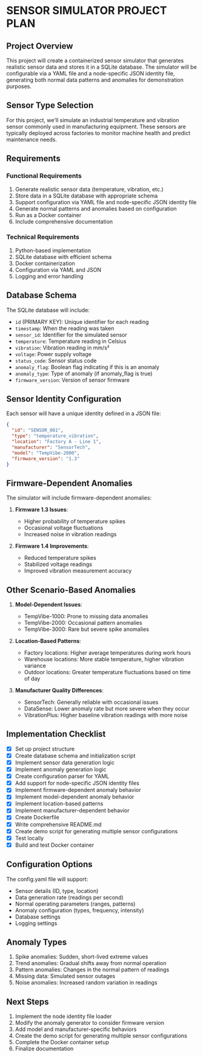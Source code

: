 # SENSOR SIMULATOR PROJECT PLAN

## Project Overview
This project will create a containerized sensor simulator that generates realistic sensor data and stores it in a SQLite database. The simulator will be configurable via a YAML file and a node-specific JSON identity file, generating both normal data patterns and anomalies for demonstration purposes.

## Sensor Type Selection
For this project, we'll simulate an industrial temperature and vibration sensor commonly used in manufacturing equipment. These sensors are typically deployed across factories to monitor machine health and predict maintenance needs.

## Requirements

### Functional Requirements
1. Generate realistic sensor data (temperature, vibration, etc.)
2. Store data in a SQLite database with appropriate schema
3. Support configuration via YAML file and node-specific JSON identity file
4. Generate normal patterns and anomalies based on configuration
5. Run as a Docker container
6. Include comprehensive documentation

### Technical Requirements
1. Python-based implementation
2. SQLite database with efficient schema
3. Docker containerization
4. Configuration via YAML and JSON
5. Logging and error handling

## Database Schema
The SQLite database will include:
- `id` (PRIMARY KEY): Unique identifier for each reading
- `timestamp`: When the reading was taken
- `sensor_id`: Identifier for the simulated sensor
- `temperature`: Temperature reading in Celsius
- `vibration`: Vibration reading in mm/s²
- `voltage`: Power supply voltage
- `status_code`: Sensor status code
- `anomaly_flag`: Boolean flag indicating if this is an anomaly
- `anomaly_type`: Type of anomaly (if anomaly_flag is true)
- `firmware_version`: Version of sensor firmware

## Sensor Identity Configuration
Each sensor will have a unique identity defined in a JSON file:
```json
{
  "id": "SENSOR_001",
  "type": "temperature_vibration",
  "location": "Factory A - Line 1",
  "manufacturer": "SensorTech",
  "model": "TempVibe-2000",
  "firmware_version": "1.3"
}
```

## Firmware-Dependent Anomalies
The simulator will include firmware-dependent anomalies:

1. **Firmware 1.3 Issues**:
   - Higher probability of temperature spikes
   - Occasional voltage fluctuations
   - Increased noise in vibration readings

2. **Firmware 1.4 Improvements**:
   - Reduced temperature spikes
   - Stabilized voltage readings
   - Improved vibration measurement accuracy

## Other Scenario-Based Anomalies

1. **Model-Dependent Issues**:
   - TempVibe-1000: Prone to missing data anomalies
   - TempVibe-2000: Occasional pattern anomalies
   - TempVibe-3000: Rare but severe spike anomalies

2. **Location-Based Patterns**:
   - Factory locations: Higher average temperatures during work hours
   - Warehouse locations: More stable temperature, higher vibration variance
   - Outdoor locations: Greater temperature fluctuations based on time of day

3. **Manufacturer Quality Differences**:
   - SensorTech: Generally reliable with occasional issues
   - DataSense: Lower anomaly rate but more severe when they occur
   - VibrationPlus: Higher baseline vibration readings with more noise

## Implementation Checklist
- [x] Set up project structure
- [x] Create database schema and initialization script
- [x] Implement sensor data generation logic
- [x] Implement anomaly generation logic
- [x] Create configuration parser for YAML
- [x] Add support for node-specific JSON identity files
- [x] Implement firmware-dependent anomaly behavior
- [x] Implement model-dependent anomaly behavior
- [x] Implement location-based patterns
- [x] Implement manufacturer-dependent behavior
- [x] Create Dockerfile
- [x] Write comprehensive README.md
- [x] Create demo script for generating multiple sensor configurations
- [x] Test locally
- [x] Build and test Docker container

## Configuration Options
The config.yaml file will support:
- Sensor details (ID, type, location)
- Data generation rate (readings per second)
- Normal operating parameters (ranges, patterns)
- Anomaly configuration (types, frequency, intensity)
- Database settings
- Logging settings

## Anomaly Types
1. Spike anomalies: Sudden, short-lived extreme values
2. Trend anomalies: Gradual shifts away from normal operation
3. Pattern anomalies: Changes in the normal pattern of readings
4. Missing data: Simulated sensor outages
5. Noise anomalies: Increased random variation in readings

## Next Steps
1. Implement the node identity file loader
2. Modify the anomaly generator to consider firmware version
3. Add model and manufacturer-specific behaviors
4. Create the demo script for generating multiple sensor configurations
5. Complete the Docker container setup
6. Finalize documentation 